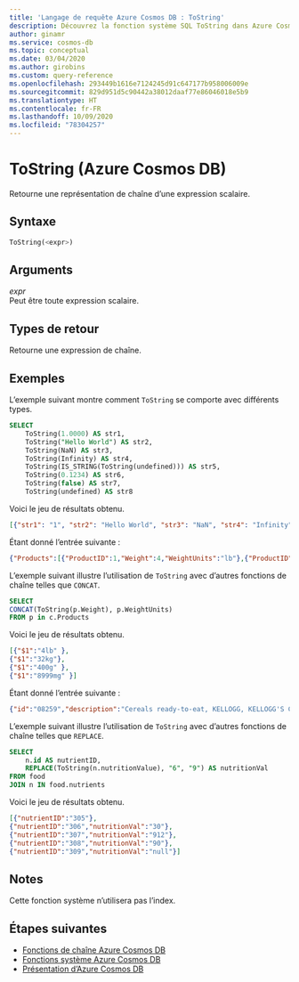 ```yaml
---
title: 'Langage de requête Azure Cosmos DB : ToString'
description: Découvrez la fonction système SQL ToString dans Azure Cosmos DB.
author: ginamr
ms.service: cosmos-db
ms.topic: conceptual
ms.date: 03/04/2020
ms.author: girobins
ms.custom: query-reference
ms.openlocfilehash: 293449b1616e7124245d91c647177b958006009e
ms.sourcegitcommit: 829d951d5c90442a38012daaf77e86046018e5b9
ms.translationtype: HT
ms.contentlocale: fr-FR
ms.lasthandoff: 10/09/2020
ms.locfileid: "78304257"
---
```

# <a name="tostring-azure-cosmos-db"></a>ToString (Azure Cosmos DB)
 Retourne une représentation de chaîne d’une expression scalaire. 
  
## <a name="syntax"></a>Syntaxe
  
```sql
ToString(<expr>)
```  
  
## <a name="arguments"></a>Arguments
  
*expr*  
   Peut être toute expression scalaire.  
  
## <a name="return-types"></a>Types de retour
  
  Retourne une expression de chaîne.  
  
## <a name="examples"></a>Exemples
  
  L’exemple suivant montre comment `ToString` se comporte avec différents types.   
  
```sql
SELECT 
    ToString(1.0000) AS str1, 
    ToString("Hello World") AS str2, 
    ToString(NaN) AS str3, 
    ToString(Infinity) AS str4,
    ToString(IS_STRING(ToString(undefined))) AS str5, 
    ToString(0.1234) AS str6, 
    ToString(false) AS str7, 
    ToString(undefined) AS str8
```  
  
 Voici le jeu de résultats obtenu.  
  
```json
[{"str1": "1", "str2": "Hello World", "str3": "NaN", "str4": "Infinity", "str5": "false", "str6": "0.1234", "str7": "false"}]  
```  
 Étant donné l’entrée suivante :
```json
{"Products":[{"ProductID":1,"Weight":4,"WeightUnits":"lb"},{"ProductID":2,"Weight":32,"WeightUnits":"kg"},{"ProductID":3,"Weight":400,"WeightUnits":"g"},{"ProductID":4,"Weight":8999,"WeightUnits":"mg"}]}
```    
 L’exemple suivant illustre l’utilisation de `ToString` avec d’autres fonctions de chaîne telles que `CONCAT`.   
 
```sql
SELECT 
CONCAT(ToString(p.Weight), p.WeightUnits) 
FROM p in c.Products 
```  

Voici le jeu de résultats obtenu.  
  
```json
[{"$1":"4lb" },
{"$1":"32kg"},
{"$1":"400g" },
{"$1":"8999mg" }]

```  
Étant donné l’entrée suivante :
```json
{"id":"08259","description":"Cereals ready-to-eat, KELLOGG, KELLOGG'S CRISPIX","nutrients":[{"id":"305","description":"Caffeine","units":"mg"},{"id":"306","description":"Cholesterol, HDL","nutritionValue":30,"units":"mg"},{"id":"307","description":"Sodium, NA","nutritionValue":612,"units":"mg"},{"id":"308","description":"Protein, ABP","nutritionValue":60,"units":"mg"},{"id":"309","description":"Zinc, ZN","nutritionValue":null,"units":"mg"}]}
```
L’exemple suivant illustre l’utilisation de `ToString` avec d’autres fonctions de chaîne telles que `REPLACE`.   
```sql
SELECT 
    n.id AS nutrientID,
    REPLACE(ToString(n.nutritionValue), "6", "9") AS nutritionVal
FROM food 
JOIN n IN food.nutrients
```
Voici le jeu de résultats obtenu.  
 ```json
[{"nutrientID":"305"},
{"nutrientID":"306","nutritionVal":"30"},
{"nutrientID":"307","nutritionVal":"912"},
{"nutrientID":"308","nutritionVal":"90"},
{"nutrientID":"309","nutritionVal":"null"}]
``` 

## <a name="remarks"></a>Notes

Cette fonction système n’utilisera pas l’index.

## <a name="next-steps"></a>Étapes suivantes

- [Fonctions de chaîne Azure Cosmos DB](sql-query-string-functions.md)
- [Fonctions système Azure Cosmos DB](sql-query-system-functions.md)
- [Présentation d’Azure Cosmos DB](introduction.md)
